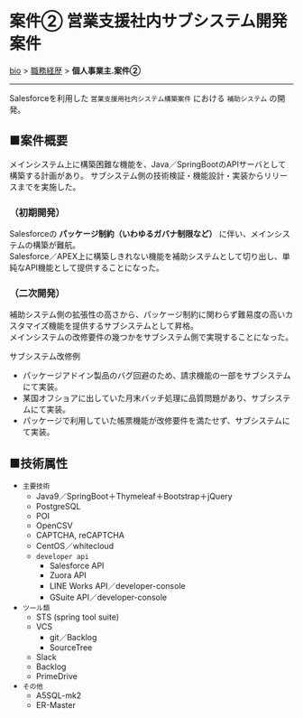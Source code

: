 # 案件② 営業支援社内サブシステム開発案件

[bio](../index.md) > [職務経歴](../business.md) > **個人事業主.案件②**

--------------------

Salesforceを利用した `営業支援用社内システム構築案件` における `補助システム` の開発。

## ■案件概要

メインシステム上に構築困難な機能を、Java／SpringBootのAPIサーバとして構築する計画があり。
サブシステム側の技術検証・機能設計・実装からリリースまでを実施した。

### （初期開発）

Salesforceの **パッケージ制約（いわゆるガバナ制限など）** に伴い、メインシステムの構築が難航。  
Salesforce／APEX上に構築しきれない機能を補助システムとして切り出し、単純なAPI機能として提供することになった。  

### （二次開発）

補助システム側の拡張性の高さから、パッケージ制約に関わらず難易度の高いカスタマイズ機能を提供するサブシステムとして昇格。  
メインシステムの改修要件の幾つかをサブシステム側で実現することになった。  

サブシステム改修例
- パッケージアドイン製品のバグ回避のため、請求機能の一部をサブシステムにて実装。
- 某国オフショアに出していた月末バッチ処理に品質問題があり、サブシステムにて実装。
- パッケージで利用していた帳票機能が改修要件を満たせず、サブシステムにて実装。

## ■技術属性

- `主要技術`
  - Java9／SpringBoot＋Thymeleaf＋Bootstrap＋jQuery
  - PostgreSQL
  - POI
  - OpenCSV
  - CAPTCHA, reCAPTCHA
  - CentOS／whitecloud
  - `developer api`
    - Salesforce API
    - Zuora API
    - LINE Works API／developer-console
    - GSuite API／developer-console
- `ツール類`
  - STS (spring tool suite)
  - VCS
    - git／Backlog
    - SourceTree
  - Slack
  - Backlog
  - PrimeDrive
- `その他`
  - A5SQL-mk2
  - ER-Master

